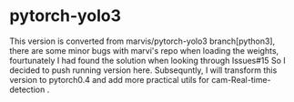 # pytorch-yolo3
This version is converted from marvis/pytorch-yolo3 branch[python3], 
there are some minor bugs with marvi's repo when loading the weights, fourtunately I had found the solution when looking through Issues#15
So I decided to push running version here. Subsequntly, I will transform this version to pytorch0.4 and add more practical utils for cam-Real-time-detection .
